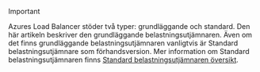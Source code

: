 > [!IMPORTANT]
Azures Load Balancer stöder två typer: grundläggande och standard. Den här artikeln beskriver den grundläggande belastningsutjämnaren. Även om det finns grundläggande belastningsutjämnaren vanligtvis är Standard belastningsutjämnare som förhandsversion. Mer information om Standard belastningsutjämnaren finns [Standard belastningsutjämnaren översikt](https://aka.ms/AzureLoadBalancerStandard).
